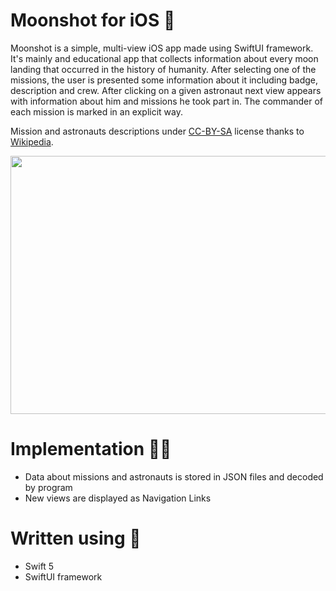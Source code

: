 # Moonshot for iOS 🌝

Moonshot is a simple, multi-view iOS app made using SwiftUI framework. It's mainly and educational app that collects information about every moon landing that 
occurred in the history of humanity. After selecting one of the missions, the user is presented some information about it including badge, description and crew. After
clicking on a given astronaut next view appears with information about him and missions he took part in. The commander of each mission is marked in an explicit way.

Mission and astronauts descriptions under [CC-BY-SA](https://creativecommons.org/licenses/by-sa/3.0/) license thanks to [Wikipedia](https://www.wikipedia.org).

<p align="center">
  <img width="655" height="413" src="https://i.postimg.cc/bvCqB5Fs/merge-from-ofoct-2.jpgg">
</p>

# Implementation 👨‍💻

- Data about missions and astronauts is stored in JSON files and decoded by program
- New views are displayed as Navigation Links

# Written using 🔧

- Swift 5
- SwiftUI framework
